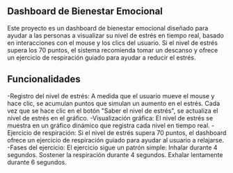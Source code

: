 ## Dashboard de Bienestar Emocional
Este proyecto es un dashboard de bienestar emocional diseñado para ayudar a las personas a visualizar su nivel de estrés en tiempo real, basado en interacciones con el mouse y los clics del usuario. Si el nivel de estrés supera los 70 puntos, el sistema recomienda tomar un descanso y ofrece un ejercicio de respiración guiado para ayudar a reducir el estrés.

## Funcionalidades
-Registro del nivel de estrés: A medida que el usuario mueve el mouse y hace clic, se acumulan puntos que simulan un aumento en el estrés. Cada vez que se hace clic en el botón "Saber el nivel de estrés", se actualiza el nivel de estrés en el gráfico.
-Visualización gráfica: El nivel de estrés se muestra en un gráfico dinámico que registra cada nivel en tiempo real.
-Ejercicio de respiración: Si el nivel de estrés supera 70 puntos, el dashboard ofrece un ejercicio de respiración guiado para ayudar al usuario a relajarse.
-Fases del ejercicio: El ejercicio sigue un patrón simple:
Inhalar durante 4 segundos.
Sostener la respiración durante 4 segundos.
Exhalar lentamente durante 6 segundos.